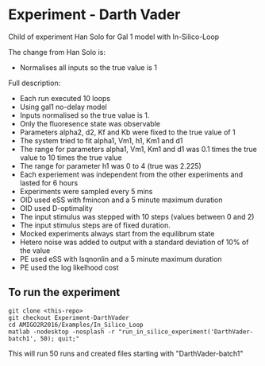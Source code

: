 # Experiment - Darth Vader

Child of experiment Han Solo for Gal 1 model with In-Silico-Loop

The change from Han Solo is:
* Normalises all inputs so the true value is 1

Full description:
* Each	run	executed	10	loops
* Using	gal1	no-delay	model
* Inputs normalised so the true value is 1.
* Only	the	fluoresence	state	was	observable
* Parameters	alpha2,	d2,	Kf	and	Kb	were	fixed	to	the	true	value	of	1
* The	system	tried	to	fit	alpha1,	Vm1,	h1,	Km1	and	d1
* The	range	for	parameters	alpha1,	Vm1,	Km1	and	d1	was	0.1	times	the	true	value	to	10	times	the	true	value
* The	range	for	parameter	h1	was	0	to	4	(true	was	2.225)
* Each	experiement	was	independent	from	the	other	experiments	and	lasted	for	6	hours
* Experiments	were	sampled	every	5	mins
* OID	used	eSS	with	fmincon	and	a	5	minute	maximum	duration
* OID	used	D-optimality
* The	input	stimulus was	stepped	with	10	steps	(values	between	0	and	2)
* The input stimulus steps are of fixed duration.
* Mocked	experiments	always	start	from	the	equilibrum	state
* Hetero	noise	was	added	to	output	with	a	standard	deviation	of	10%	of	the	value
* PE	used	eSS	with	lsqnonlin	and	a	5	minute	maximum	duration
* PE	used	the	log	likelhood	cost

## To run the experiment

```
git clone <this-repo>
git checkout Experiment-DarthVader
cd AMIGO2R2016/Examples/In_Silico_Loop
matlab -nodesktop -nosplash -r "run_in_silico_experiment('DarthVader-batch1', 50); quit;"
```

This will run 50 runs and created files starting with "DarthVader-batch1"

